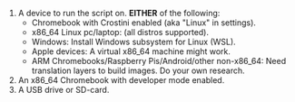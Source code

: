 1. A device to run the script on. **EITHER** of the following:
    * Chromebook with Crostini enabled (aka "Linux" in settings).
    * x86_64 Linux pc/laptop: (all distros supported).
    * Windows: Install Windows subsystem for Linux (WSL).
    * Apple devices: A virtual x86_64 machine might work.
    * ARM Chromebooks/Raspberry Pis/Android/other non-x86_64: Need translation layers to build images. Do your own 
      research.
2. An x86_64 Chromebook with developer mode enabled.
3. A USB drive or SD-card.